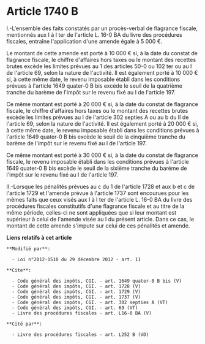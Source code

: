 # Article 1740 B

I.-L'ensemble des faits constatés par un procès-verbal de flagrance fiscale, mentionnés aux I à I ter de l'article L. 16-0 BA
du livre des procédures fiscales, entraîne l'application d'une amende égale à 5 000 €. 

Le montant de cette amende est porté à 10 000 € si, à la date du constat de flagrance fiscale, le chiffre d'affaires hors
taxes ou le montant des recettes brutes excède les limites prévues au 1 des articles 50-0 ou 102 ter ou au I de l'article 69,
selon la nature de l'activité. Il est également porté à 10 000 € si, à cette même date, le revenu imposable établi dans les
conditions prévues à l'article 1649 quater-0 B bis excède le seuil de la quatrième tranche du barème de l'impôt sur le revenu
fixé au I de l'article 197. 

Ce même montant est porté à 20 000 € si, à la date du constat de flagrance fiscale, le chiffre d'affaires hors taxes ou le
montant des recettes brutes excède les limites prévues au I de l'article 302 septies A ou au b du II de l'article 69, selon
la nature de l'activité. Il est également porté à 20 000 € si, à cette même date, le revenu imposable établi dans les
conditions prévues à l'article 1649 quater-0 B bis excède le seuil de la cinquième tranche du barème de l'impôt sur le revenu
fixé au I de l'article 197. 

Ce même montant est porté à 30 000 € si, à la date du constat de flagrance fiscale, le revenu imposable établi dans les
conditions prévues à l'article 1649 quater-0 B bis excède le seuil de la sixième tranche du barème de l'impôt sur le revenu
fixé au I de l'article 197. 

II.-Lorsque les pénalités prévues au c du 1 de l'article 1728 et aux b et c de l'article 1729 et l'amende prévue à l'article
1737 sont encourues pour les mêmes faits que ceux visés aux I à I ter de l'article L. 16-0 BA du livre des procédures
fiscales constitutifs d'une flagrance fiscale et au titre de la même période, celles-ci ne sont appliquées que si leur
montant est supérieur à celui de l'amende visée au I du présent article. Dans ce cas, le montant de cette amende s'impute sur
celui de ces pénalités et amende.

**Liens relatifs à cet article**

	**Modifié par**:

	  - Loi n°2012-1510 du 29 décembre 2012 - art. 11

	**Cite**:

	  - Code général des impôts, CGI. - art. 1649 quater-0 B bis (V)
	  - Code général des impôts, CGI. - art. 1728 (V)
	  - Code général des impôts, CGI. - art. 1729 (V)
	  - Code général des impôts, CGI. - art. 1737 (V)
	  - Code général des impôts, CGI. - art. 302 septies A (VT)
	  - Code général des impôts, CGI. - art. 69 (VT)
	  - Livre des procédures fiscales - art. L16-0 BA (V)

	**Cité par**:

	  - Livre des procédures fiscales - art. L252 B (VD)
